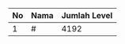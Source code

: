 | No | Nama            | Jumlah Level |
|----|-----------------|--------------|
| 1  | #    |    4192        |
